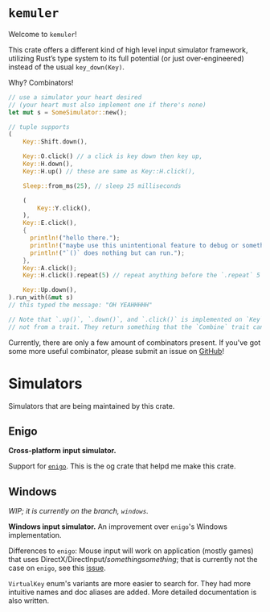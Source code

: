 # `kemuler`

Welcome to `kemuler`!

This crate offers a different kind of high level input simulator framework,
utilizing Rust’s type system to its full potential (or just over-engineered)
instead of the usual `key_down(Key)`.

Why? Combinators!

```rust
// use a simulator your heart desired
// (your heart must also implement one if there's none)
let mut s = SomeSimulator::new();

// tuple supports
(
    Key::Shift.down(),

    Key::O.click() // a click is key down then key up,
    Key::H.down(),
    Key::H.up() // these are same as Key::H.click(),

    Sleep::from_ms(25), // sleep 25 milliseconds

    (
        Key::Y.click(),
    ),
    Key::E.click(),
    {
      println!("hello there.");
      println!("maybe use this unintentional feature to debug or something.");
      println!("`()` does nothing but can run.");
    },
    Key::A.click();
    Key::H.click().repeat(5) // repeat anything before the `.repeat` 5 times,

    Key::Up.down(),
).run_with(&mut s)
// this typed the message: "OH YEAHHHHH"

// Note that `.up()`, `.down()`, and `.click()` is implemented on `Key` it self,
// not from a trait. They return something that the `Combine` trait can work with.
````

Currently, there are only a few amount of combinators present.
If you've got some more useful combinator, please submit an issue on [GitHub][kemuler_repo]!

# Simulators
Simulators that are being maintained by this crate.

## Enigo
**Cross-platform input simulator.**

Support for [`enigo`][enigo_repo].
This is the og crate that helpd me make this crate.

## Windows
*WIP; it is currently on the branch, `windows`.*

**Windows input simulator.**
An improvement over `enigo`'s Windows implementation.

Differences to `enigo`:
  Mouse input will work on application (mostly games)
  that uses DirectX/DirectInput/*somethingsomething*;
  that is currently not the case on `enigo`,
  see this [issue](https://github.com/enigo-rs/enigo/issues/172/).

  `VirtualKey` enum's variants are more easier to search for.
  They had more intuitive names and doc aliases are added.
  More detailed documentation is also written.

[enigo_repo]: https://github.com/enigo-rs/enigo/ "Enigo Repository"
[kemuler_repo]: https://github.com/Multirious/kemuler/ "Kemuler Repository"
